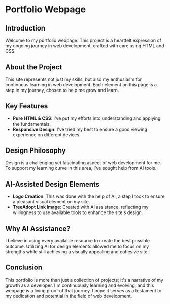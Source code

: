 # Portfolio Webpage

## Introduction

Welcome to my portfolio webpage. This project is a heartfelt expression of my ongoing journey in web development, crafted with care using HTML and CSS.

## About the Project

This site represents not just my skills, but also my enthusiasm for continuous learning in web development. Each element on this page is a step in my journey, chosen to help me grow and learn.

## Key Features

- **Pure HTML & CSS**: I've put my efforts into understanding and applying the fundamentals.
- **Responsive Design**: I've tried my best to ensure a good viewing experience on different devices.

## Design Philosophy

Design is a challenging yet fascinating aspect of web development for me. To support my learning curve in this area, I've sought help from AI tools.

## AI-Assisted Design Elements

- **Logo Creation**: This was done with the help of AI, a step I took to ensure a pleasant visual element on my site.
- **TreeAdopt Link Image**: Created with AI assistance, reflecting my willingness to use available tools to enhance the site's design.

## Why AI Assistance?

I believe in using every available resource to create the best possible outcome. Utilizing AI for design elements allowed me to focus on my strengths while still achieving a visually appealing and cohesive site.

## Conclusion

This portfolio is more than just a collection of projects; it's a narrative of my growth as a developer. I'm continuously learning and evolving, and this webpage is a living proof of that journey. I hope it serves as a testament to my dedication and potential in the field of web development.

